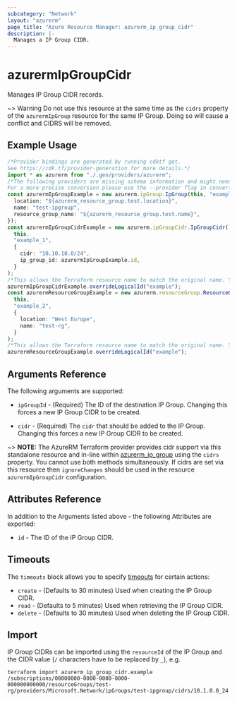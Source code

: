 ```yaml
---
subcategory: "Network"
layout: "azurerm"
page_title: "Azure Resource Manager: azurerm_ip_group_cidr"
description: |-
  Manages a IP Group CIDR.
---
```


# azurermIpGroupCidr

Manages IP Group CIDR records.

\~> Warning Do not use this resource at the same time as the `cidrs` property of the
`azurermIpGroup` resource for the same IP Group. Doing so will cause a conflict and
CIDRS will be removed.

## Example Usage

```typescript
/*Provider bindings are generated by running cdktf get.
See https://cdk.tf/provider-generation for more details.*/
import * as azurerm from "./.gen/providers/azurerm";
/*The following providers are missing schema information and might need manual adjustments to synthesize correctly: azurerm.
For a more precise conversion please use the --provider flag in convert.*/
const azurermIpGroupExample = new azurerm.ipGroup.IpGroup(this, "example", {
  location: "${azurerm_resource_group.test.location}",
  name: "test-ipgroup",
  resource_group_name: "${azurerm_resource_group.test.name}",
});
const azurermIpGroupCidrExample = new azurerm.ipGroupCidr.IpGroupCidr(
  this,
  "example_1",
  {
    cidr: "10.10.10.0/24",
    ip_group_id: azurermIpGroupExample.id,
  }
);
/*This allows the Terraform resource name to match the original name. You can remove the call if you don't need them to match.*/
azurermIpGroupCidrExample.overrideLogicalId("example");
const azurermResourceGroupExample = new azurerm.resourceGroup.ResourceGroup(
  this,
  "example_2",
  {
    location: "West Europe",
    name: "test-rg",
  }
);
/*This allows the Terraform resource name to match the original name. You can remove the call if you don't need them to match.*/
azurermResourceGroupExample.overrideLogicalId("example");

```

## Arguments Reference

The following arguments are supported:

*   `ipGroupId` - (Required) The ID of the destination IP Group.
    Changing this forces a new IP Group CIDR to be created.

*   `cidr` - (Required) The `cidr` that should be added to the IP Group.
    Changing this forces a new IP Group CIDR to be created.

\~> **NOTE:** The AzureRM Terraform provider provides cidr support via this standalone resource and in-line within [azurerm\_ip\_group](ip_group.html) using the `cidrs` property. You cannot use both methods simultaneously. If cidrs are set via this resource then `ignoreChanges` should be used in the resource `azurermIpGroupCidr` configuration.

## Attributes Reference

In addition to the Arguments listed above - the following Attributes are exported:

* `id` - The ID of the IP Group CIDR.

## Timeouts

The `timeouts` block allows you to specify [timeouts](https://www.terraform.io/docs/configuration/resources.html#timeouts) for certain actions:

* `create` - (Defaults to 30 minutes) Used when creating the IP Group CIDR.
* `read` - (Defaults to 5 minutes) Used when retrieving the IP Group CIDR.
* `delete` - (Defaults to 30 minutes) Used when deleting the IP Group CIDR.

## Import

IP Group CIDRs can be imported using the `resourceId` of the IP Group and
the CIDR value (`/` characters have to be replaced by `_`), e.g.

```console
terraform import azurerm_ip_group_cidr.example /subscriptions/00000000-0000-0000-0000-000000000000/resourceGroups/test-rg/providers/Microsoft.Network/ipGroups/test-ipgroup/cidrs/10.1.0.0_24
```
